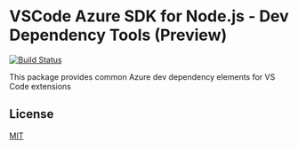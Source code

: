 # VSCode Azure SDK for Node.js - Dev Dependency Tools (Preview)

[![Build Status](https://dev.azure.com/ms-azuretools/AzCode/_apis/build/status/vscode-azuretools)](https://dev.azure.com/ms-azuretools/AzCode/_build/latest?definitionId=17)

This package provides common Azure dev dependency elements for VS Code extensions

## License
[MIT](LICENSE.md)
